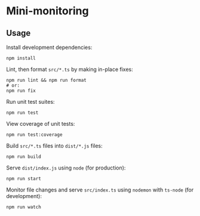 # Mini-monitoring

## Usage

Install development dependencies:

```
npm install
```

Lint, then format `src/*.ts` by making in-place fixes:

```
npm run lint && npm run format
# or:
npm run fix
```

Run unit test suites:

```
npm run test
```

View coverage of unit tests:

```
npm run test:coverage
```

Build `src/*.ts` files into `dist/*.js` files:

```
npm run build
```

Serve `dist/index.js` using `node` (for production):

```
npm run start
```

Monitor file changes and serve `src/index.ts` using `nodemon` with `ts-node` (for development):

```
npm run watch
```
